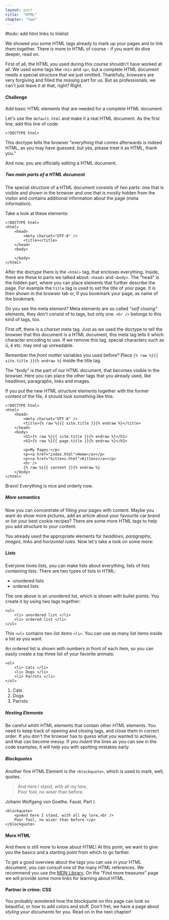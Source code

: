 ```yaml
---
layout: post
title:  "HTML"
chapter: "two"
---
```




#todo:  add html links to linklist


We showed you some HTML tags already to mark up your pages and to link them together. There is more to HTML of course - if you want do dive deeper, read on.

First of all, the HTML you used during this course shouldn't have worked at all. We used some tags like `<h1>` and `<p>`, but a complete HTML document needs a special structure that we just omitted. Thankfully, browsers are very forgiving and filled the missing part for us. But as professionals, we can't just leave it at that, right? Right.

#### Challenge
Add basic HTML elements that are needed for a complete HTML document.



Let's use the `default.html` and make it a real HTML document.
As the first line, add this line of code:

	<!DOCTYPE html>

This doctype tells the browser "everything that comes afterwards is indeed HTML, as you may have guessed, but yes, please treat it as HTML, thank you."

And now, you are officially editing a HTML document.


##### Two main parts of a HTML document

The special structure of a HTML document consists of two parts: one that is visible and shown in the browser and one that is mostly hidden from the visitor and contains additional information about the page (meta information).

Take a look at these elements:

	<!DOCTYPE html>
	<html>
		<head>
			<meta charset="UTF-8" />
			<title></title>
		</head>
		<body>

		</body>
	</html>

After the doctype there is the `<html>` tag, that encloses everything. Inside, there are these to parts we talked about: `<head>` and `<body>`. The "head" is the hidden part, where you can place elements that further describe the page. For example the `title` tag is used to set the title of your page. It is then shown in the browser tab or, if you bookmark your page, as name of the bookmark. 

Do you see the meta element? Meta elements are so called *"self closing"* elements, they don't consist of to tags, but only one. `<hr />` belongs to this kind of tags, too.

First off, there is a *charset* meta tag. Just as we used the doctype to tell the browser that this document is a HTML document, this meta tag tells it which character encoding to use. If we remove this tag, special characters such as ü, é etc. may end up unreadable.

Remember the *front matter* variables you used before? Place `{% raw %}{{ site.title }}{% endraw %}` inside the title tag.

The "body" is the part of our HTML document, that becomes visible in the browser. Here you can place the other tags that you already used, like headlines, paragraphs, links and images.

If you put the new HTML structure elements together with the former content of the file, it should look something like this:

	<!DOCTYPE html>
	<html>
		<head>
		 	<meta charset="UTF-8" />
			<title>{% raw %}{{ site.title }}{% endraw %}</title>
		</head>
		<body>
			<h1>{% raw %}{{ site.title }}{% endraw %}</h1>
			<h2>{% raw %}{{ page.title }}{% endraw %}</h2>

			<p>My Pages:</p>
			<p><a href="index.html">Home</a></p>
			<p><a href="kittens.html">Kittens</a></p>
			<hr />
			{% raw %}{{ content }}{% endraw %}
		</body>
	</html>

Bravo! Everything is nice and orderly now.


##### More semantics

Now you can concentrate of filling your pages with content. Maybe you want do show more pictures, add an article about your favourite car brand or list your best cookie recipes? There are some more HTML tags to help you add structure to your content.

You already used the appropriate elements for *headlines*, *paragraphs*, *images*, *links* and *horizontal rules*. Now let's take a look on some more:


##### Lists

Everyone loves lists, you can make lists about everything, lists of lists containing lists. There are two types of lists in HTML:

- unordered lists 
- ordered lists

The one above is an unordered list, which is shown with bullet points. You create it by using two tags together:

	<ul>
		<li> unordered list </li>
		<li> ordered list </li>
	</ul>

This `<ul>` contains two *list items* `<li>`. You can use as many list items inside a list as you want.

An ordered list is shown with numbers in front of each item, so you can easily create a top three list of your favorite animals:

	<ol>
		<li> Cats </li>
		<li> Dogs </li>
		<li> Parrots </li>
	</ol>

1. Cats
1. Dogs
1. Parrots

##### Nesting Elements
Be careful whith HTML elements that contain other HTML elements. You need to keep track of opening and closing tags, and close them in correct order. If you don't the browser has to guess what you wanted to achieve, and that can become messy. If you *indent* the lines as you can see in the code examples, it will help you with spotting mistakes early.


##### Blockquotes

Another fine HTML Element is the `<blockquote>`, which is used to mark, well, quotes.

> And here I stand, with all my lore,<br />
> Poor fool, no wiser than before.

Johann Wolfgang von Goethe. Faust. Part I.

	<blockquote>
		<p>And here I stand, with all my lore,<br />
		Poor fool, no wiser than before.</p>
	</blockquote>


#### More HTML 
And there is still more to know about HTML! At this point, we want to give you the basics and a starting point from which to go farther.

To get a good overview about the tags you can use in your HTML document, you can consult one of the many HTML references. We recommend you use the [MDN Library](https://developer.mozilla.org/en-US/docs/Web/HTML/Element). On the "Find more treasures" page we will provide some more links for learning about HTML.

#### Partner in crime: CSS

You probably wondered how the blockquote on this page can look so beautiful, or how to add colors and stuff. Don't fret, we have a page about *styling your documents* for you. Read on in the next chapter!



